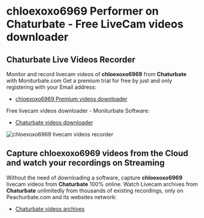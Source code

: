 # chloexoxo6969 Performer on Chaturbate - Free LiveCam videos downloader

## Chaturbate Live Videos Recorder

Monitor and record livecam videos of **chloexoxo6969** from **Chaturbate** with Moniturbate.com
Get a premium trial for free by just and only registering with your Email address:
* [chloexoxo6969 Premium videos downloader](https://moniturbate.com/request-demo-licence-key.html)

Free livecam videos downloader - Moniturbate Software:
* [Chaturbate videos downloader](https://moniturbate.com/moniturbate-download-software.html)

![chloexoxo6969 livecam videos recorder](https://peachurnet.com/templates/moniturbate-software.png)


## Capture chloexoxo6969 videos from the Cloud and watch your recordings on Streaming

Without the need of downloading a software, capture **chloexoxo6969** livecam videos from **Chaturbate** 100% online.
Watch Livecam archives from **Chaturbate** unlimitedly from thousands of existing recordings, only on Peachurbate.com and its websites network:
* [Chaturbate videos archives](https://peachurnet.com/)